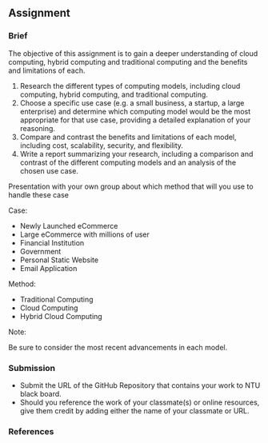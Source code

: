 ## Assignment

### Brief

The objective of this assignment is to gain a deeper understanding of cloud computing, hybrid computing and traditional computing and the benefits and limitations of each.

1. Research the different types of computing models, including cloud computing, hybrid computing, and traditional computing.
2. Choose a specific use case (e.g. a small business, a startup, a large enterprise) and determine which computing model would be the most appropriate for that use case, providing a detailed explanation of your reasoning.
3. Compare and contrast the benefits and limitations of each model, including cost, scalability, security, and flexibility.
4. Write a report summarizing your research, including a comparison and contrast of the different computing models and an analysis of the chosen use case.

Presentation with your own group about which method that will you use to handle these case

Case:

- Newly Launched eCommerce
- Large eCommerce with millions of user
- Financial Institution
- Government
- Personal Static Website
- Email Application


Method:

- Traditional Computing
- Cloud Computing
- Hybrid Cloud Computing


Note:

Be sure to consider the most recent advancements in each model.

### Submission 

- Submit the URL of the GitHub Repository that contains your work to NTU black board.
- Should you reference the work of your classmate(s) or online resources, give them credit by adding either the name of your classmate or URL. 

### References
